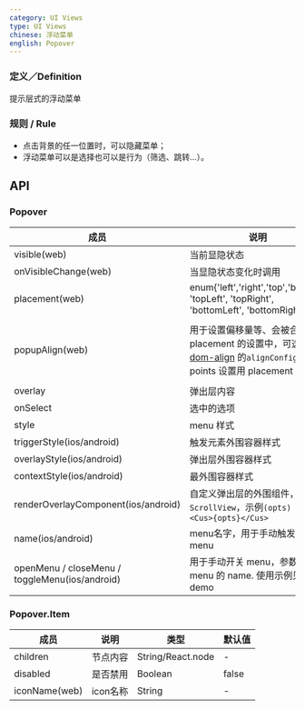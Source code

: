```yaml
---
category: UI Views
type: UI Views
chinese: 浮动菜单
english: Popover
---
```


### 定义／Definition
提示层式的浮动菜单

### 规则 / Rule
- 点击背景的任一位置时，可以隐藏菜单；
- 浮动菜单可以是选择也可以是行为（筛选、跳转…）。


## API

### Popover
| 成员        | 说明           | 类型         | 默认值       |
|------------|----------------|-------------|--------------|
| visible(web)   | 当前显隐状态    | Boolean |  false   |
| onVisibleChange(web)   | 当显隐状态变化时调用    | Function |  -   |
| placement(web)   | enum{'left','right','top','bottom', 'topLeft', 'topRight', 'bottomLeft', 'bottomRight'} | String |  'bottomRight'   |
| popupAlign(web)   | 用于设置偏移量等、会被合并到 placement 的设置中，可选值为 [dom-align](https://github.com/yiminghe/dom-align) 的`alignConfig`配置（ points 设置用 placement 代替）   | Object |  { overflow: { adjustY: 0, adjustX: 0 } } 禁掉位置自动适应 |
| overlay   | 弹出层内容    | React.node |  -   |
| onSelect   | 选中的选项    | Function |  -   |
| style  | menu 样式    | Object |  -   |
| triggerStyle(ios/android)   | 触发元素外围容器样式    | Object |  -   |
| overlayStyle(ios/android)   | 弹出层外围容器样式    | Object |  -   |
| contextStyle(ios/android)   | 最外围容器样式    | Object |  -   |
| renderOverlayComponent(ios/android)   | 自定义弹出层的外围组件，默认是`ScrollView`，示例`(opts) => <Cus>{opts}</Cus>`  | Function |  -   |
| name(ios/android)   | menu名字，用于手动触发开关menu    | String |  -   |
| openMenu / closeMenu / toggleMenu(ios/android)   | 用于手动开关 menu，参数为上边 menu 的 name. 使用示例见 demo  | Function(name) |  -   |

### Popover.Item
| 成员        | 说明           | 类型         | 默认值       |
|------------|----------------|-------------|--------------|
| children   | 节点内容    | String/React.node |  -   |
| disabled   | 是否禁用    | Boolean |  false   |
| iconName(web)   | icon名称    | String |  -   |
